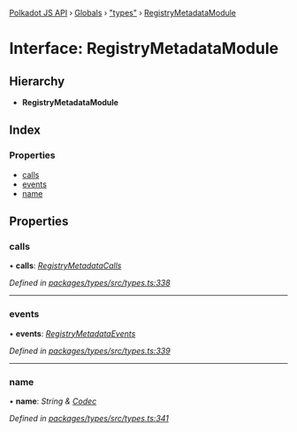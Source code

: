 [Polkadot JS API](../README.md) › [Globals](../globals.md) › ["types"](../modules/_types_.md) › [RegistryMetadataModule](_types_.registrymetadatamodule.md)

# Interface: RegistryMetadataModule

## Hierarchy

* **RegistryMetadataModule**

## Index

### Properties

* [calls](_types_.registrymetadatamodule.md#calls)
* [events](_types_.registrymetadatamodule.md#events)
* [name](_types_.registrymetadatamodule.md#name)

## Properties

###  calls

• **calls**: *[RegistryMetadataCalls](_types_.registrymetadatacalls.md)*

*Defined in [packages/types/src/types.ts:338](https://github.com/polkadot-js/api/blob/aaff64404a/packages/types/src/types.ts#L338)*

___

###  events

• **events**: *[RegistryMetadataEvents](_types_.registrymetadataevents.md)*

*Defined in [packages/types/src/types.ts:339](https://github.com/polkadot-js/api/blob/aaff64404a/packages/types/src/types.ts#L339)*

___

###  name

• **name**: *String & [Codec](_types_.codec.md)*

*Defined in [packages/types/src/types.ts:341](https://github.com/polkadot-js/api/blob/aaff64404a/packages/types/src/types.ts#L341)*
